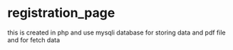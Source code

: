 # registration_page
this is created in php and use mysqli database for storing data and pdf file and for fetch data
